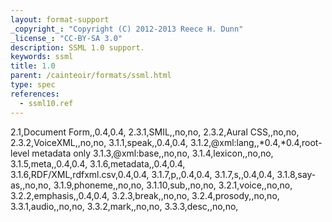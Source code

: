```yaml
---
layout: format-support
_copyright_: "Copyright (C) 2012-2013 Reece H. Dunn"
_license_: "CC-BY-SA 3.0"
description: SSML 1.0 support.
keywords: ssml
title: 1.0
parent: /cainteoir/formats/ssml.html
type: spec
references:
  - ssml10.ref
---
```


2.1,Document Form,,0.4,0.4,
2.3.1,SMIL,,no,no,
2.3.2,Aural CSS,,no,no,
2.3.2,VoiceXML,,no,no,
3.1.1,speak,,0.4,0.4,
3.1.2,@xml:lang,,*0.4,*0.4,root-level metadata only
3.1.3,@xml:base,,no,no,
3.1.4,lexicon,,no,no,
3.1.5,meta,,0.4,0.4,
3.1.6,metadata,,0.4,0.4,
3.1.6,RDF/XML,rdfxml.csv,0.4,0.4,
3.1.7,p,,0.4,0.4,
3.1.7,s,,0.4,0.4,
3.1.8,say-as,,no,no,
3.1.9,phoneme,,no,no,
3.1.10,sub,,no,no,
3.2.1,voice,,no,no,
3.2.2,emphasis,,0.4,0.4,
3.2.3,break,,no,no,
3.2.4,prosody,,no,no,
3.3.1,audio,,no,no,
3.3.2,mark,,no,no,
3.3.3,desc,,no,no,

